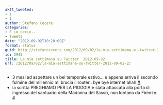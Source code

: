```yaml
---
aktt_tweeted:
- 1
- 1
author: Stefano Cecere
categories:
- E io cecio..
- Tweets
date: "2012-09-02T10:20:00Z"
format: status
guid: http://stefanocecere.com/2012/09/02/la-mia-settimana-su-twitter-2012-09-02/
id: 2945
title: La mia settimana su Twitter  2012-09-02
url: /2012/09/02/la-mia-settimana-su-twitter-2012-09-02-2/
---
```


<ul class="aktt_tweet_digest">
  <li>
    3 mesi ad aspettare un bel temporale estivo&#8230; e appena arriva il secondo fulmine del millennio mi brucia il router.. bye bye internet ahah <a href="http://twitter.com/StefanoCecere/statuses/241504678247030784" class="aktt_tweet_time">#</a>
  </li>
  <li>
    la scritta PREGHIAMO PER LA PIOGGIA è stata attaccata alla porta di ingresso del santuario della Madonna del Sasso, non lontano da Firenze. <a href="http://twitter.com/StefanoCecere/statuses/239999085380255744" class="aktt_tweet_time">#</a>
  </li>
</ul>